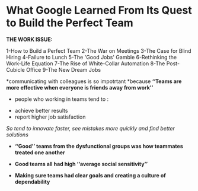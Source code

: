 # What Google Learned From Its Quest to Build the Perfect Team

**THE WORK ISSUE:**

1-How to Build a Perfect Team
2-The War on Meetings
3-The Case for Blind Hiring
4-Failure to Lunch
5-The 'Good Jobs' Gamble
6-Rethinking the Work-Life Equation
7-The Rise of White-Collar Automation
8-The Post-Cubicle Office
9-The New Dream Jobs

*communicating with colleagues is so impotrtant *because **‘‘Teams are more effective when everyone is friends away from work’’**

* people who working in teams tend to :
- achieve better results 
- report higher job satisfaction

*So  tend to innovate faster, see mistakes more quickly and find better solutions*


*  **‘‘Good’’ teams from the dysfunctional groups was how teammates treated one another**

* **Good teams all had high ‘‘average social sensitivity’’**

* **Making sure teams had clear goals and creating a culture of dependability**


